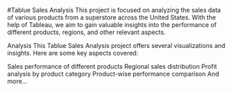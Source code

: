 #Tablue Sales Analysis
This project is focused on analyzing the sales data of various products from a superstore across the United States. With the help of Tableau, we aim to gain valuable insights into the performance of different products, regions, and other relevant aspects.

Analysis
This Tablue Sales Analysis project offers several visualizations and insights. Here are some key aspects covered:

Sales performance of different products
Regional sales distribution
Profit analysis by product category
Product-wise performance comparison
And more...

